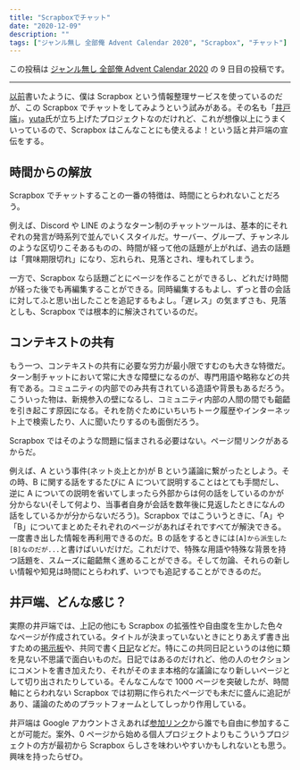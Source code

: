 ```yaml
---
title: "Scrapboxでチャット"
date: "2020-12-09"
description: ""
tags: ["ジャンル無し 全部俺 Advent Calendar 2020", "Scrapbox", "チャット"]
---
```


この投稿は [ジャンル無し 全部俺 Advent Calendar 2020](https://adventar.org/calendars/5495) の 9 日目の投稿です。

---

[以前](../2020-12-03/)書いたように、僕は Scrapbox という情報整理サービスを使っているのだが、この Scrapbox でチャットをしてみようという試みがある。その名も「[井戸端](https://scrapbox.io/villagepump/)」。[yuta](https://twitter.com/yuta0381)氏が立ち上げたプロジェクトなのだけれど、これが想像以上にうまくいっているので、Scrapbox はこんなことにも使えるよ！という話と井戸端の宣伝をする。

## 時間からの解放

Scrapbox でチャットすることの一番の特徴は、時間にとらわれないことだろう。

例えば、Discord や LINE のようなターン制のチャットツールは、基本的にそれぞれの発言が時系列で並んでいくスタイルだ。サーバー、グループ、チャンネルのような区切りこそあるものの、時間が経って他の話題が上がれば、過去の話題は「賞味期限切れ」になり、忘れられ、見落とされ、埋もれてしまう。

一方で、Scrapbox なら話題ごとにページを作ることができるし、どれだけ時間が経った後でも再編集することができる。同時編集するもよし、ずっと昔の会話に対してふと思い出したことを追記するもよし。「遅レス」の気まずさも、見落としも、Scrapbox では根本的に解決されているのだ。

## コンテキストの共有

もう一つ、コンテキストの共有に必要な労力が最小限ですむのも大きな特徴だ。ターン制チャットにおいて常に大きな障壁になるのが、専門用語や略称などの共有である。コミュニティの内部でのみ共有されている造語や背景もあるだろう。こういった物は、新規参入の壁になるし、コミュニティ内部の人間の間でも齟齬を引き起こす原因になる。それを防ぐためにいちいちトーク履歴やインターネット上で検索したり、人に聞いたりするのも面倒だろう。

Scrapbox ではそのような問題に悩まされる必要はない。ページ間リンクがあるからだ。

例えば、A という事件(ネット炎上とか)が B という議論に繋がったとしよう。その時、B に関する話をするたびに A について説明することはとても手間だし、逆に A についての説明を省いてしまったら外部からは何の話をしているのかが分からない(そして何より、当事者自身が会話を数年後に見返したときになんの話をしているかが分からないだろう)。Scrapbox ではこういうときに、「A」や「B」についてまとめたそれぞれのページがあればそれですべてが解決できる。一度書き出した情報を再利用できるのだ。B の話をするときには`[A]から派生した[B]なのだが...`と書けばいいだけだ。これだけで、特殊な用語や特殊な背景を持つ話題を、スムーズに齟齬無く進めることができる。そして勿論、それらの新しい情報や知見は時間にとらわれず、いつでも追記することができるのだ。

## 井戸端、どんな感じ？

実際の井戸端では、上記の他にも Scrapbox の拡張性や自由度を生かした色々なページが作成されている。タイトルが決まっていないときにとりあえず書き出すための[掲示板](https://scrapbox.io/villagepump/%E6%8E%B2%E7%A4%BA%E6%9D%BF)や、共同で書く[日記](https://scrapbox.io/villagepump/2020%2F12%2F01)などだ。特にこの共同日記というのは他に類を見ない不思議で面白いものだ。日記ではあるのだけれど、他の人のセクションにコメントを書き加えたり、それがそのまま本格的な議論になり新しいページとして切り出されたりしている。そんなこんなで 1000 ページを突破したが、時間軸にとらわれない Scrapbox では初期に作られたページでも未だに盛んに追記があり、議論のためのプラットフォームとしてしっかり作用している。

井戸端は Google アカウントさえあれば[参加リンク](https://scrapbox.io/villagepump/%E4%BA%95%E6%88%B8%E7%AB%AF)から誰でも自由に参加することが可能だ。案外、0 ページから始める個人プロジェクトよりもこういうプロジェクトの方が最初から Scrapbox らしさを味わいやすいかもしれないとも思う。興味を持ったらぜひ。
